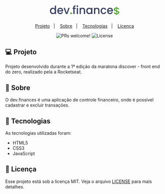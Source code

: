 <h1 align="center">
  <img alt="dev.finances" title="dev.finances" src="assets/image/capa.svg" width="220px"/>
</h1>

<p align="center">
  <a href="#-projeto">Projeto</a>&nbsp;&nbsp;&nbsp;|&nbsp;&nbsp;&nbsp;
  <a href="#-sobre">Sobre</a>&nbsp;&nbsp;&nbsp;|&nbsp;&nbsp;&nbsp;
  <a href="#-tecnologias">Tecnologias</a>&nbsp;&nbsp;&nbsp;|&nbsp;&nbsp;&nbsp;
  <a href="#memo-licença">Licença</a>
</p>

<p align="center">
 <img src="https://img.shields.io/static/v1?label=PRs&message=welcome&color=49AA26&labelColor=000000" alt="PRs welcome!"/>
  <img alt="License" src="https://img.shields.io/static/v1?label=license&message=MIT&color=49AA26&labelColor=000000">
</p>

## 💻 Projeto

Projeto desenvolvido durante a 1ª edição da maratona discover - front end do zero, realizado pela a Rocketseat.

## 📖 Sobre

O dev.finances é uma aplicação de controle financeiro, onde é possível cadastrar e excluir transações.

## 🚀 Tecnologias

As tecnologias utilizadas foram:

- HTML5
- CSS3
- JavaScript

## :memo: Licença

Esse projeto está sob a licença MIT. Veja o arquivo [LICENSE](LICENSE.md) para mais detalhes.